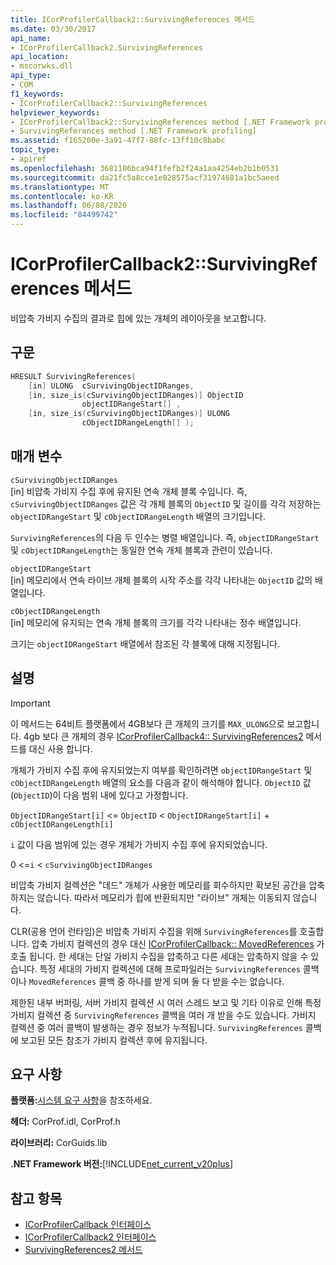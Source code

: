```yaml
---
title: ICorProfilerCallback2::SurvivingReferences 메서드
ms.date: 03/30/2017
api_name:
- ICorProfilerCallback2.SurvivingReferences
api_location:
- mscorwks.dll
api_type:
- COM
f1_keywords:
- ICorProfilerCallback2::SurvivingReferences
helpviewer_keywords:
- ICorProfilerCallback2::SurvivingReferences method [.NET Framework profiling]
- SurvivingReferences method [.NET Framework profiling]
ms.assetid: f165200e-3a91-47f7-88fc-13ff10c8babc
topic_type:
- apiref
ms.openlocfilehash: 3681106bca94f1fefb2f24a1aa4254eb2b1b0531
ms.sourcegitcommit: da21fc5a8cce1e028575acf31974681a1bc5aeed
ms.translationtype: MT
ms.contentlocale: ko-KR
ms.lasthandoff: 06/08/2020
ms.locfileid: "84499742"
---
```

# <a name="icorprofilercallback2survivingreferences-method"></a>ICorProfilerCallback2::SurvivingReferences 메서드
비압축 가비지 수집의 결과로 힙에 있는 개체의 레이아웃을 보고합니다.  
  
## <a name="syntax"></a>구문  
  
```cpp  
HRESULT SurvivingReferences(  
    [in] ULONG  cSurvivingObjectIDRanges,  
    [in, size_is(cSurvivingObjectIDRanges)] ObjectID  
                objectIDRangeStart[] ,  
    [in, size_is(cSurvivingObjectIDRanges)] ULONG  
                cObjectIDRangeLength[] );  
```  
  
## <a name="parameters"></a>매개 변수  
 `cSurvivingObjectIDRanges`  
 [in] 비압축 가비지 수집 후에 유지된 연속 개체 블록 수입니다. 즉, `cSurvivingObjectIDRanges` 값은 각 개체 블록의 `ObjectID` 및 길이를 각각 저장하는 `objectIDRangeStart` 및 `cObjectIDRangeLength` 배열의 크기입니다.  
  
 `SurvivingReferences`의 다음 두 인수는 병렬 배열입니다. 즉, `objectIDRangeStart` 및 `cObjectIDRangeLength`는 동일한 연속 개체 블록과 관련이 있습니다.  
  
 `objectIDRangeStart`  
 [in] 메모리에서 연속 라이브 개체 블록의 시작 주소를 각각 나타내는 `ObjectID` 값의 배열입니다.  
  
 `cObjectIDRangeLength`  
 [in] 메모리에 유지되는 연속 개체 블록의 크기를 각각 나타내는 정수 배열입니다.  
  
 크기는 `objectIDRangeStart` 배열에서 참조된 각 블록에 대해 지정됩니다.  
  
## <a name="remarks"></a>설명  
  
> [!IMPORTANT]
> 이 메서드는 64비트 플랫폼에서 4GB보다 큰 개체의 크기를 `MAX_ULONG`으로 보고합니다. 4gb 보다 큰 개체의 경우 [ICorProfilerCallback4:: SurvivingReferences2](icorprofilercallback4-survivingreferences2-method.md) 메서드를 대신 사용 합니다.  
  
 개체가 가비지 수집 후에 유지되었는지 여부를 확인하려면 `objectIDRangeStart` 및 `cObjectIDRangeLength` 배열의 요소를 다음과 같이 해석해야 합니다. `ObjectID` 값(`ObjectID`)이 다음 범위 내에 있다고 가정합니다.  
  
 `ObjectIDRangeStart[i]` <= `ObjectID` < `ObjectIDRangeStart[i]` + `cObjectIDRangeLength[i]`  
  
 `i` 값이 다음 범위에 있는 경우 개체가 가비지 수집 후에 유지되었습니다.  
  
 0 <=`i` < `cSurvivingObjectIDRanges`  
  
 비압축 가비지 컬렉션은 "데드" 개체가 사용한 메모리를 회수하지만 확보된 공간을 압축하지는 않습니다. 따라서 메모리가 힙에 반환되지만 "라이브" 개체는 이동되지 않습니다.  
  
 CLR(공용 언어 런타임)은 비압축 가비지 수집을 위해 `SurvivingReferences`를 호출합니다. 압축 가비지 컬렉션의 경우 대신 [ICorProfilerCallback:: MovedReferences](icorprofilercallback-movedreferences-method.md) 가 호출 됩니다. 한 세대는 단일 가비지 수집을 압축하고 다른 세대는 압축하지 않을 수 있습니다. 특정 세대의 가비지 컬렉션에 대해 프로파일러는 `SurvivingReferences` 콜백이나 `MovedReferences` 콜백 중 하나를 받게 되며 둘 다 받을 수는 없습니다.  
  
 제한된 내부 버퍼링, 서버 가비지 컬렉션 시 여러 스레드 보고 및 기타 이유로 인해 특정 가비지 컬렉션 중 `SurvivingReferences` 콜백을 여러 개 받을 수도 있습니다. 가비지 컬렉션 중 여러 콜백이 발생하는 경우 정보가 누적됩니다. `SurvivingReferences` 콜백에 보고된 모든 참조가 가비지 컬렉션 후에 유지됩니다.  
  
## <a name="requirements"></a>요구 사항  
 **플랫폼:**[시스템 요구 사항](../../get-started/system-requirements.md)을 참조하세요.  
  
 **헤더:** CorProf.idl, CorProf.h  
  
 **라이브러리:** CorGuids.lib  
  
 **.NET Framework 버전:**[!INCLUDE[net_current_v20plus](../../../../includes/net-current-v20plus-md.md)]  
  
## <a name="see-also"></a>참고 항목

- [ICorProfilerCallback 인터페이스](icorprofilercallback-interface.md)
- [ICorProfilerCallback2 인터페이스](icorprofilercallback2-interface.md)
- [SurvivingReferences2 메서드](icorprofilercallback4-survivingreferences2-method.md)
